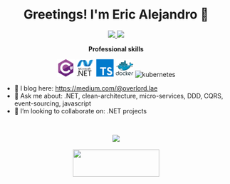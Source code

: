 <h1 align="center">Greetings! I'm Eric Alejandro 👋</h1>

<p align="center">
 <a href="https://www.linkedin.com/in/ericlopeza/" target="_blank">
  <img src="https://img.icons8.com/fluent/48/000000/linkedin.png" />
 </a>
  
 <a href="#" target="_blank">
  <img src="https://img.icons8.com/fluent/48/000000/twitter.png" />
 </a>
</p>

<p align="center"> 
 <strong>
  Professional skills
  </strong>
</p>

<p align="center"> 
  <img src="https://raw.githubusercontent.com/devicons/devicon/master/icons/csharp/csharp-original.svg" alt="csharp" width="40" height="40" />
  <img src="https://raw.githubusercontent.com/devicons/devicon/master/icons/dot-net/dot-net-original-wordmark.svg" alt="dotnet" width="40" height="40" />
  <img src="https://raw.githubusercontent.com/devicons/devicon/master/icons/typescript/typescript-original.svg" alt="typescript" width="40" height="40" />
  <img src="https://raw.githubusercontent.com/devicons/devicon/master/icons/docker/docker-original-wordmark.svg" alt="docker" width="40" height="40" />
  <img src="https://img.icons8.com/color/48/000000/kubernetes.png" alt="kubernetes" width="43" height="43" />
</p>

- 📃 I blog here: https://medium.com/@overlord.lae
- 💬 Ask me about: .NET, clean-architecture, micro-services, DDD, CQRS, event-sourcing, javascript
- 👐 I’m looking to collaborate on: .NET projects

</br>

<p align="center">
 <a href="#" alt="Eric Alejandro's github stats">
  <img src="https://github-readme-stats.vercel.app/api?username=PitCoder&theme=tokyonight&show_icons=true" />
 </a>
</p>

<p align="center">
 <a href="https://www.buymeacoffee.com/eralejandro" target="_blank">
  <img src="https://cdn.buymeacoffee.com/buttons/v2/default-orange.png" height="61" width="194" />
 </a>
</p>
